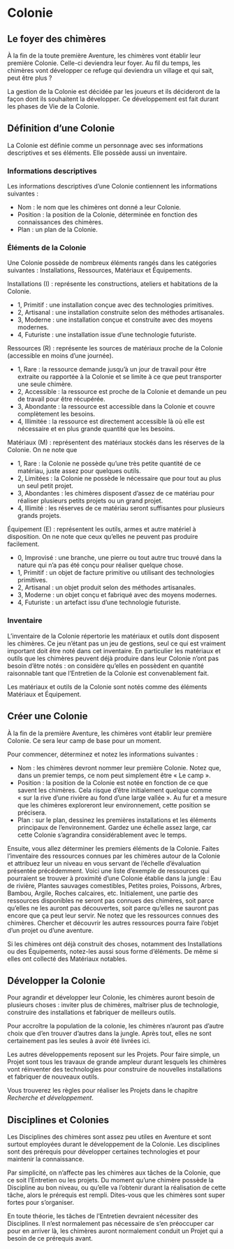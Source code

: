 # Colonie

## Le foyer des chimères

À la fin de la toute première Aventure, les chimères vont établir leur première Colonie. Celle-ci deviendra leur foyer. Au fil du temps, les chimères vont développer ce refuge qui deviendra un village et qui sait, peut être plus ?

La gestion de la Colonie est décidée par les joueurs et ils décideront de la façon dont ils souhaitent la développer. Ce développement est fait durant les phases de Vie de la Colonie.

## Définition d’une Colonie

La Colonie est définie comme un personnage avec ses informations descriptives et ses éléments. Elle possède aussi un inventaire.

### Informations descriptives

Les informations descriptives d’une Colonie contiennent les informations suivantes :
* Nom : le nom que les chimères ont donné a leur Colonie.
* Position : la position de la Colonie, déterminée en fonction des connaissances des chimères.
* Plan : un plan de la Colonie.

### Éléments de la Colonie

Une Colonie possède de nombreux éléments rangés dans les catégories suivantes : Installations, Ressources, Matériaux et Équipements.


Installations (I) : représente les constructions, ateliers et habitations de la Colonie.
* 1, Primitif : une installation conçue avec des technologies primitives.
* 2, Artisanal : une installation construite selon des méthodes artisanales.
* 3, Moderne : une installation conçue et construite avec des moyens modernes.
* 4, Futuriste : une installation issue d’une technologie futuriste.

Ressources (R) : représente les sources de matériaux proche de la Colonie (accessible en moins d’une journée).
* 1, Rare : la ressource demande jusqu’à un jour de travail pour être extraite ou rapportée à la Colonie et se limite à ce que peut transporter une seule chimère.
* 2, Accessible : la ressource est proche de la Colonie et demande un peu de travail pour être récupérée.
* 3, Abondante : la ressource est accessible dans la Colonie et couvre complètement les besoins.
* 4, Illimitée : la ressource est directement accessible là où elle est nécessaire et en plus grande quantité que les besoins.

Matériaux (M) : représentent des matériaux stockés dans les réserves de la Colonie. On ne note que
* 1, Rare : la Colonie ne possède qu’une très petite quantité de ce matériau, juste assez pour quelques outils.
* 2, Limitées : la Colonie ne possède le nécessaire que pour tout au plus un seul petit projet.
* 3, Abondantes : les chimères disposent d’assez de ce matériau pour réaliser plusieurs petits projets ou un grand projet.
* 4, Illimité : les réserves de ce matériau seront suffisantes pour plusieurs grands projets.

Équipement (E) : représentent les outils, armes et autre matériel à disposition. On ne note que ceux qu’elles ne peuvent pas produire facilement.
* 0, Improvisé : une branche, une pierre ou tout autre truc trouvé dans la nature qui n’a pas été conçu pour réaliser quelque chose.
* 1, Primitif : un objet de facture primitive ou utilisant des technologies primitives.
* 2, Artisanal : un objet produit selon des méthodes artisanales.
* 3, Moderne : un objet conçu et fabriqué avec des moyens modernes.
* 4, Futuriste : un artefact issu d’une technologie futuriste.

### Inventaire

L’inventaire de la Colonie répertorie les matériaux et outils dont disposent les chimères. Ce jeu n’étant pas un jeu de gestions, seul ce qui est vraiment important doit être noté dans cet inventaire. En particulier les matériaux et outils que les chimères peuvent déjà produire dans leur Colonie n’ont pas besoin d’être notés : on considère qu’elles en possèdent en quantité raisonnable tant que l’Entretien de la Colonie est convenablement fait.

Les matériaux et outils de la Colonie sont notés comme des éléments Matériaux et Équipement.

## Créer une Colonie

À la fin de la première Aventure, les chimères vont établir leur première Colonie. Ce sera leur camp de base pour un moment.

Pour commencer, déterminez et notez les informations suivantes :
* Nom : les chimères devront nommer leur première Colonie. Notez que, dans un premier temps, ce nom peut simplement être « Le camp ».
* Position : la position de la Colonie est notée en fonction de ce que savent les chimères. Cela risque d’être initialement quelque comme « sur la rive d’une rivière au fond d’une large vallée ». Au fur et a mesure que les chimères exploreront leur environnement, cette position se précisera.
* Plan : sur le plan, dessinez les premières installations et les éléments principaux de l’environnement. Gardez une échelle assez large, car cette Colonie s’agrandira considérablement avec le temps.

Ensuite, vous allez déterminer les premiers éléments de la Colonie. Faites l’inventaire des ressources connues par les chimères autour de la Colonie et attribuez leur un niveau en vous servant de l’échelle d’évaluation présentée précédemment. Voici une liste d’exemple de ressources qui pourraient se trouver à proximité d’une Colonie établie dans la jungle : Eau de rivière, Plantes sauvages comestibles, Petites proies, Poissons, Arbres, Bambou, Argile, Roches calcaires, etc. Initialement, une partie des ressources disponibles ne seront pas connues des chimères, soit parce qu’elles ne les auront pas découvertes, soit parce qu’elles ne sauront pas encore que ça peut leur servir. Ne notez que les ressources connues des chimères. Chercher et découvrir les autres ressources pourra faire l’objet d’un projet ou d’une aventure.

Si les chimères ont déjà construit des choses, notamment des Installations ou des Équipements, notez-les aussi sous forme d’éléments. De même si elles ont collecté des Matériaux notables.

## Développer la Colonie

Pour agrandir et développer leur Colonie, les chimères auront besoin de plusieurs choses : inviter plus de chimères, maîtriser plus de technologie, construire des installations et fabriquer de meilleurs outils.

Pour accroître la population de la colonie, les chimères n’auront pas d’autre choix que d’en trouver d’autres dans la jungle. Après tout, elles ne sont certainement pas les seules à avoir été livrées ici.

Les autres développements reposent sur les Projets. Pour faire simple, un Projet sont tous les travaux de grande ampleur durant lesquels les chimères vont réinventer des technologies pour construire de nouvelles installations et fabriquer de nouveaux outils.

Vous trouverez les règles pour réaliser les Projets dans le chapitre *Recherche et développement*.

## Disciplines et Colonies

Les Disciplines des chimères sont assez peu utiles en Aventure et sont surtout employées durant le développement de la Colonie. Les disciplines sont des prérequis pour développer certaines technologies et pour maintenir la connaissance.

Par simplicité, on n’affecte pas les chimères aux tâches de la Colonie, que ce soit l’Entretien ou les projets. Du moment qu’une chimère possède la Discipline au bon niveau, ou qu’elle va l’obtenir durant la réalisation de cette tâche, alors le prérequis est rempli. Dites-vous que les chimères sont super fortes pour s’organiser.

En toute théorie, les tâches de l’Entretien devraient nécessiter des Disciplines. Il n’est normalement pas nécessaire de s’en préoccuper car pour en arriver là, les chimères auront normalement conduit un Projet qui a besoin de ce prérequis avant.